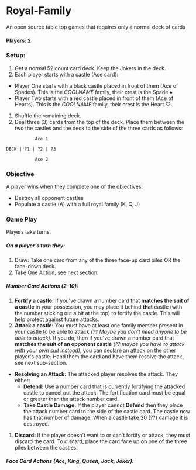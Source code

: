 # Royal-Family

An open source table top games that requires only a normal deck of cards

#### Players: 2

### Setup: 

1. Get a normal 52 count card deck. Keep the Jokers in the deck.
1. Each player starts with a castle (Ace card):
  - Player One starts with a black castle placed in front of them (Ace of Spades). This is the $COOLNAME$ family, their crest is the Spade &#9824;.
  - Player Two starts with a red castle placed in front of them (Ace of Hearts). This is the $COOLNAME$ family, their crest is the Heart &#9825;.
1. Shuffle the remaining deck.
1. Deal three (3) cards from the top of the deck. Place them between the two the castles and the deck to the side of the three cards as follows:

```
           Ace 1
     
DECK | ?1 | ?2 | ?3

           Ace 2
```

### Objective

A player wins when they complete one of the objectives:
- Destroy all opponent castles
- Populate a castle (A) with a full royal family (K, Q, J)

### Game Play

Players take turns. 

##### On a player's turn they:

1. Draw: Take one card from any of the three face-up card piles OR the face-down deck.
2. Take One Action, see next section.

##### Number Card Actions (2–10):
1. **Fortify a castle:** If you've drawn a number card that **matches the suit of a castle** in your possession, you may place it behind **that** castle (with the number sticking out a bit at the top) to fortify the castle. This will help protect against future attacks.
1. **Attack a castle:** You must have at least one family member present in your castle to be able to attack *(?? Maybe you don't need anyone to be able to attack)*. If you do, then if you've drawn a number card that **matches the suit of an opponent castle** *(?? maybe you have to attack with your own suit instead)*, you can declare an attack on the other player's castle. Hand them the card and have them resolve the attack, see next sub-section.
  - **Resolving an Attack:** The attacked player resolves the attack. They either:
    - **Defend:** Use a number card that is currently fortifying the attacked castle to cancel out the attack. The fortification card must be equal or greater than the attack number card.
    - **Take Castle Damage:** If the player cannot **Defend** then they place the attack number card to the side of the castle card. The castle now has that number of damage. When a castle take 20 (??) damage it is destroyed.
1. **Discard:** If the player doesn't want to or can't fortify or attack, they must discard the card. To discard, place the card face up on one of the three piles between the castles. 

##### Face Card Actions (Ace, King, Queen, Jack, Joker):

